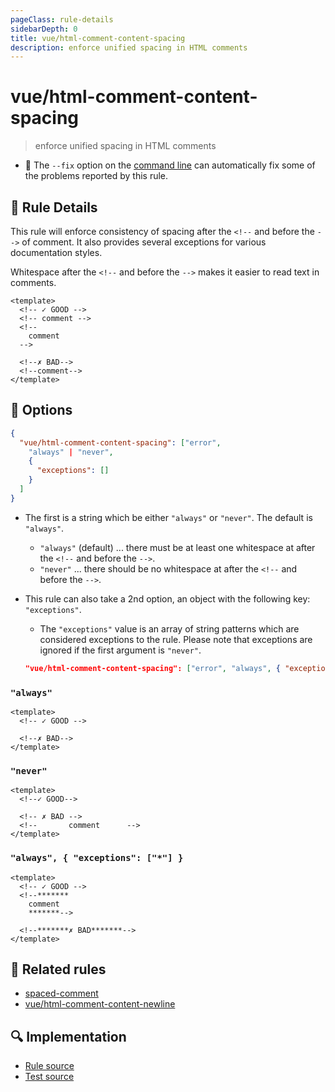 ```yaml
---
pageClass: rule-details
sidebarDepth: 0
title: vue/html-comment-content-spacing
description: enforce unified spacing in HTML comments
---
```

# vue/html-comment-content-spacing
> enforce unified spacing in HTML comments

- :wrench: The `--fix` option on the [command line](https://eslint.org/docs/user-guide/command-line-interface#fixing-problems) can automatically fix some of the problems reported by this rule.

## :book: Rule Details

This rule will enforce consistency of spacing after the `<!--` and before the `-->` of comment. It also provides several exceptions for various documentation styles.

Whitespace after the `<!--` and before the `-->` makes it easier to read text in comments.

<eslint-code-block fix :rules="{'vue/html-comment-content-spacing': ['error']}">

```vue
<template>
  <!-- ✓ GOOD -->
  <!-- comment -->
  <!--
    comment
  -->

  <!--✗ BAD-->
  <!--comment-->
</template>
```

</eslint-code-block>

## :wrench: Options

```json
{
  "vue/html-comment-content-spacing": ["error",
    "always" | "never",
    {
      "exceptions": []
    }
  ]
}
```

- The first is a string which be either `"always"` or `"never"`. The default is `"always"`.
    - `"always"` (default) ... there must be at least one whitespace at after the `<!--` and before the `-->`.
    - `"never"` ... there should be no whitespace at after the `<!--` and before the `-->`.


- This rule can also take a 2nd option, an object with the following key: `"exceptions"`.
    - The `"exceptions"` value is an array of string patterns which are considered exceptions to the rule.
    Please note that exceptions are ignored if the first argument is `"never"`.

    ```json
    "vue/html-comment-content-spacing": ["error", "always", { "exceptions": ["*"] }]
    ```

### `"always"`

<eslint-code-block fix :rules="{'vue/html-comment-content-spacing': ['error', 'always']}">

```vue
<template>
  <!-- ✓ GOOD -->

  <!--✗ BAD-->
</template>
```

</eslint-code-block>

### `"never"`

<eslint-code-block fix :rules="{'vue/html-comment-content-spacing': ['error', 'never']}">

```vue
<template>
  <!--✓ GOOD-->

  <!-- ✗ BAD -->
  <!--       comment      -->
</template>
```

</eslint-code-block>

### `"always", { "exceptions": ["*"] }`

<eslint-code-block fix :rules="{'vue/html-comment-content-spacing': ['error', 'always', { 'exceptions': ['*'] }]}">

```vue
<template>
  <!-- ✓ GOOD -->
  <!--*******
    comment
    *******-->

  <!--*******✗ BAD*******-->
</template>
```

</eslint-code-block>

## :couple: Related rules

- [spaced-comment](https://eslint.org/docs/rules/spaced-comment)
- [vue/html-comment-content-newline](./html-comment-content-newline.md)

## :mag: Implementation

- [Rule source](https://github.com/vuejs/eslint-plugin-vue/blob/master/lib/rules/html-comment-content-spacing.js)
- [Test source](https://github.com/vuejs/eslint-plugin-vue/blob/master/tests/lib/rules/html-comment-content-spacing.js)
